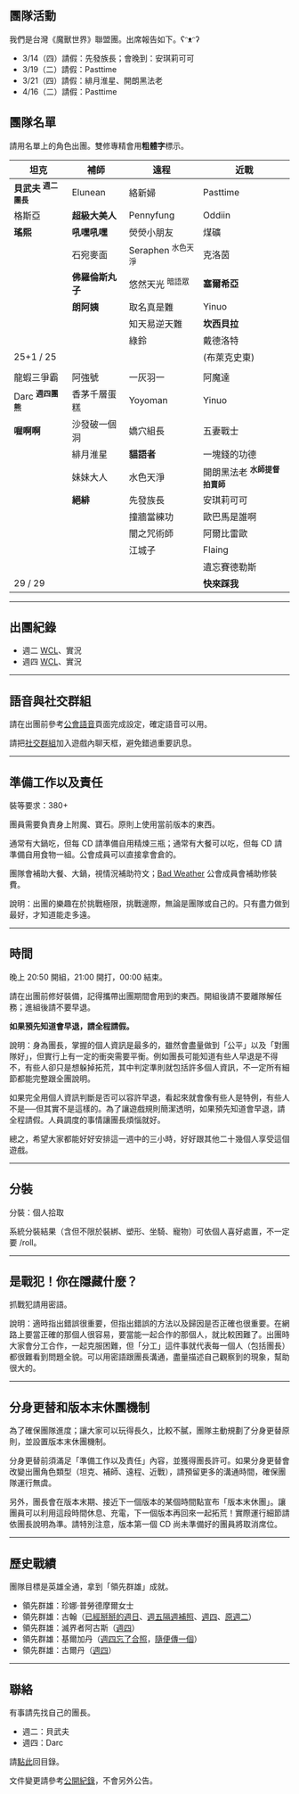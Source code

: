 ## 團隊活動

我們是台灣《魔獸世界》聯盟團。出席報告如下。ʕᵔᴥᵔʔ

- 3/14（四）請假：先發族長；會晚到：安琪莉可可
- 3/19（二）請假：Pasttime
- 3/21（四）請假：緋月淮星、開朗黑法老
- 4/16（二）請假：Pasttime

## 團隊名單

請用名單上的角色出團。雙修專精會用**粗體字**標示。

| **坦克**                          | **補師**        | **遠程**                      | **近戰**    |
| --------------------------------- | --------------- | ---------------------------- | ----------- |
| **貝武夫** <sup>**週二團長**</sup> | Elunean         | 絡新婦                        | Pasttime    |
| 格斯亞                             | **超級大美人**  | Pennyfung                    | Oddiin      |
| **瑤熙**                          | **吼嘿吼嘿**     | 熒熒小朋友                    | 煤礦        |
|                                   | 石宛麥面         | Seraphen <sup>水色天淨</sup> | 克洛茵       |
|                                   | **佛羅倫斯丸子** | 悠然天光 <sup>暗語眾</sup>    | **塞爾希亞** |
|                                   | **朗阿姨**       | 取名真是難                    | Yinuo       |
|                                   |                 | 知天易逆天難                  | **坎西貝拉** |
|                                   |                 | 綠鈴                         | 戴德洛特      |
| 25+1 / 25                         |                 |                              | (布萊克史東) |
|                             |              |           |                                        |
| 龍蝦三爭霸                   | 阿強號       | 一灰羽一   | 阿魔達                                  |
| Darc <sup>**週四團熊**</sup> | 香茅千層蛋糕  | Yoyoman   | Yinuo                                  |
| **喔啊啊**                   | 沙發破一個洞 | 嬌穴組長   | 五妻戰士                                |
|                             | 緋月淮星     | **貓語者** | 一塊錢的功德                             |
|                             | 妹妹大人     | 水色天淨    | 開朗黑法老 <sup>**水師提督拍賣師**</sup> |
|                             | **絕緋**     | 先發族長   | 安琪莉可可                              |
|                             |             | 撞牆當練功  | 歐巴馬是誰啊                            |
|                             |             | 闇之咒術師  | 阿爾比雷歐                              |
|                             |             | 江城子      | Flaing                                 |
|                             |             |            | 遺忘賽德勒斯                            |
| 29 / 29                     |             |            | **快來踩我**                            |

---

## 出團紀錄

- 週二 [WCL](https://www.warcraftlogs.com/user/reports-list/256518/)、實況
- 週四 [WCL](https://www.warcraftlogs.com/user/reports-list/302729/)、實況

--- 

## 語音與社交群組

請在出團前參考[公會語音](https://badbadweather.github.io/voicechat.html)頁面完成設定，確定語音可以用。

請把[社交群組](https://blizzard.com/invite/9EVogsdqA)加入遊戲內聊天框，避免錯過重要訊息。

---

## 準備工作以及責任

裝等要求：380+

團員需要負責身上附魔、寶石。原則上使用當前版本的東西。

通常有大鍋吃，但每 CD 請準備自用精煉三瓶；通常有大餐可以吃，但每 CD 請準備自用食物一組。公會成員可以直接拿會倉的。

團隊會補助大餐、大鍋，視情況補助符文；[Bad Weather](https://badbadweather.github.io/) 公會成員會補助修裝費。

說明：出團的樂趣在於挑戰極限，挑戰邊際，無論是團隊或自己的。只有盡力做到最好，才知道能走多遠。

---

## 時間

晚上 20:50 開組，21:00 開打，00:00 結束。

請在出團前修好裝備，記得攜帶出團期間會用到的東西。開組後請不要離隊解任務；進組後請不要早退。

**如果預先知道會早退，請全程請假。**

說明：身為團長，掌握的個人資訊是最多的，雖然會盡量做到「公平」以及「對團隊好」，但實行上有一定的衝突需要平衡。例如團長可能知道有些人早退是不得不，有些人卻只是想躲掉拓荒，其中判定準則就包括許多個人資訊，不一定所有細節都能完整跟全團說明。

如果完全用個人資訊判斷是否可以容許早退，看起來就會像有些人是特例，有些人不是──但其實不是這樣的。為了讓遊戲規則簡潔透明，如果預先知道會早退，請全程請假。人員調度的事情讓團長煩惱就好。

總之，希望大家都能好好安排這一週中的三小時，好好跟其他二十幾個人享受這個遊戲。

---
## 分裝

分裝：個人拾取

系統分裝結果（含但不限於裝綁、塑形、坐騎、寵物）可依個人喜好處置，不一定要 /roll。

---

## 是戰犯！你在隱藏什麼？

抓戰犯請用密語。

說明：適時指出錯誤很重要，但指出錯誤的方法以及歸因是否正確也很重要。在網路上要當正確的那個人很容易，要當能一起合作的那個人，就比較困難了。出團時大家會分工合作，一起克服困難，但「分工」這件事就代表每一個人（包括團長）都很難看到問題全貌。可以用密語跟團長溝通，盡量描述自己觀察到的現象，幫助很大的。

---

## 分身更替和版本末休團機制

為了確保團隊進度；讓大家可以玩得長久，比較不膩，團隊主動規劃了分身更替原則，並設置版本末休團機制。

分身更替前須滿足「準備工作以及責任」內容，並獲得團長許可。如果分身更替會改變出團角色類型（坦克、補師、遠程、近戰），請預留更多的溝通時間，確保團隊運行無虞。

另外，團長會在版本末期、接近下一個版本的某個時間點宣布「版本末休團」。讓團員可以利用這段時間休息、充電，下一個版本再回來一起拓荒！實際運行細節請依團長說明為準。請特別注意，版本第一個 CD 尚未準備好的團員將取消席位。

---

## 歷史戰績

團隊目標是英雄全通，拿到「領先群雄」成就。

- 領先群雄：珍娜‧普勞德摩爾女士
- 領先群雄：古翰（[已經掰掰的週日](aotc_ghuun_sun.jpg)、[週五隔週補照](aotc_ghuun_fri.jpg)、[週四](aotc_ghuun_thu.jpg)、[原週二](aotc_ghuun_tue.png)）
- 領先群雄：滅界者阿古斯（[週四](aotc_argus.jpg)）
- 領先群雄：基爾加丹（[週四忘了合照](aotc_kiljaeden.jpg)，[隨便傳一個](aotc_kiljaeden2.jpg)）
- 領先群雄：古爾丹（[週四](aotc_guldan.jpg)）

---

## 聯絡

有事請先找自己的團長。

- 週二：貝武夫
- 週四：Darc

請[點此](https://badbadweather.github.io/)回目錄。

文件變更請參考[公開紀錄](https://github.com/badbadweather/badbadweather.github.io/commits/master/raid.md)，不會另外公告。
